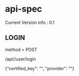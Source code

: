 # api-spec
Current Version info : 0.1

## LOGIN
method = POST

/api/<version>/user/login

{"certified_key": "", "provider": ""}
